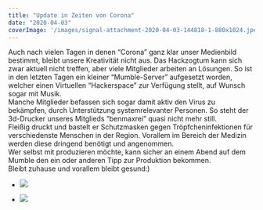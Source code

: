 ```yaml
---
title: "Update in Zeiten von Corona"
date: "2020-04-03"
coverImage: '/images/signal-attachment-2020-04-03-144818-1-880x1024.jpeg'
---
```


Auch nach vielen Tagen in denen “Corona” ganz klar unser Medienbild bestimmt, bleibt unsere Kreativität nicht aus. Das Hackzogtum kann sich zwar aktuell nicht treffen, aber viele Mitglieder arbeiten an Lösungen. So ist in den letzten Tagen ein kleiner “Mumble-Server” aufgesetzt worden, welcher einen Virtuellen “Hackerspace” zur Verfügung stellt, auf Wunsch sogar mit Musik.  
Manche Mitglieder befassen sich sogar damit aktiv den Virus zu bekämpfen, durch Unterstützung systemrelevanter Personen. So steht der 3d-Drucker unseres Mitglieds “benmaxrei” quasi nicht mehr still.  
Fleißig druckt und bastelt er Schutzmasken gegen Tröpfcheninfektionen für verschiedenste Menschen in der Region. Vorallem im Bereich der Medizin werden diese dringend benötigt und angenommen.  
Wer selbst mit produzieren möchte, kann sicher an einem Abend auf dem Mumble den ein oder anderen Tipp zur Produktion bekommen.  
Bleibt zuhause und vorallem bleibt gesund:)

- ![](../images/signal-attachment-2020-04-03-144818-1-880x1024.jpeg)
    
- ![](../images/signal-attachment-2020-04-03-144559_002-1024x768.jpeg)
